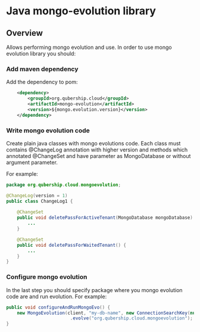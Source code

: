 # Java mongo-evolution library

## Overview

Allows performing mongo evolution and use. In order to use mongo evolution library you should:

### Add maven dependency

Add the dependency to pom:

```xml
    <dependency>
        <groupId>org.qubership.cloud</groupId>
        <artifactId>mongo-evolution</artifactId>
        <version>${mongo.evolution.version}</version>
    </dependency>
```

### Write mongo evolution code

Create plain java classes with mongo evolutions code. Each class must contains @ChangeLog annotation with higher version 
and methods which annotated @ChangeSet and have parameter as MongoDatabase or without argument parameter.

For example:

```java
package org.qubership.cloud.mongoevolution;

@ChangeLog(version = 1)
public class ChangeLog1 {
   
    @ChangeSet
    public void deletePassForActiveTenant(MongoDatabase mongoDatabase) {
        ...
    }

    @ChangeSet
    public void deletePassForWaitedTenant() {
        ...
    }
}
```

### Configure mongo evolution

In the last step you should specify package where you mongo evolution code are and run evolution. For example:

```java
public void configureAndRunMongoEvo() {
    new MongoEvolution(client, "my-db-name", new ConnectionSearchKey(null, DB_CLASSIFIER))
                        .evolve("org.qubership.cloud.mongoevolution");
}
```